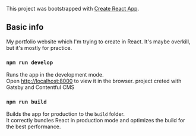 This project was bootstrapped with [Create React App](https://github.com/facebook/create-react-app).

## Basic info

My portfolio website which I'm trying to create in React. It's maybe overkill, but it's mostly for practice.

### `npm run develop`

Runs the app in the development mode.<br>
Open [http://localhost:8000](http://localhost:8000) to view it in the browser.
project creted with Gatsby and Contentful CMS

### `npm run build`

Builds the app for production to the `build` folder.<br>
It correctly bundles React in production mode and optimizes the build for the best performance.




